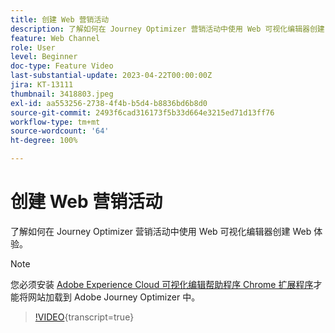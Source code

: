 ```yaml
---
title: 创建 Web 营销活动
description: 了解如何在 Journey Optimizer 营销活动中使用 Web 可视化编辑器创建 Web 体验。
feature: Web Channel
role: User
level: Beginner
doc-type: Feature Video
last-substantial-update: 2023-04-22T00:00:00Z
jira: KT-13111
thumbnail: 3418803.jpeg
exl-id: aa553256-2738-4f4b-b5d4-b8836bd6b8d0
source-git-commit: 2493f6cad316173f5b33d664e3215ed71d13ff76
workflow-type: tm+mt
source-wordcount: '64'
ht-degree: 100%

---
```


# 创建 Web 营销活动

了解如何在 Journey Optimizer 营销活动中使用 Web 可视化编辑器创建 Web 体验。

>[!NOTE]
> 您必须安装 [Adobe Experience Cloud 可视化编辑帮助程序 Chrome 扩展程序](https://chrome.google.com/webstore/detail/adobe-experience-cloud-vi/kgmjjkfjacffaebgpkpcllakjifppnca)才能将网站加载到 Adobe Journey Optimizer 中。

>[!VIDEO](https://video.tv.adobe.com/v/3418803/?quality=12&learn=on){transcript=true}
